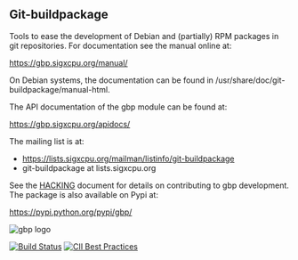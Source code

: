 Git-buildpackage
----------------
Tools to ease the development of Debian and (partially) RPM packages in git
repositories.  For documentation see the manual online at:

  https://gbp.sigxcpu.org/manual/

On Debian systems, the documentation can be found in
/usr/share/doc/git-buildpackage/manual-html.

The API documentation of the gbp module can be found at:

  https://gbp.sigxcpu.org/apidocs/

The mailing list is at:

  * https://lists.sigxcpu.org/mailman/listinfo/git-buildpackage
  * git-buildpackage at lists.sigxcpu.org

See the [HACKING](./HACKING.md) document for details on contributing to gbp development. The
package is also available on Pypi at:

  https://pypi.python.org/pypi/gbp/

![gbp logo](docs/gbp.svg)

[![Build Status](https://travis-ci.org/agx/git-buildpackage.svg?branch=master)](https://travis-ci.org/agx/git-buildpackage)
[![CII Best Practices](https://bestpractices.coreinfrastructure.org/projects/1311/badge)](https://bestpractices.coreinfrastructure.org/projects/1311)

